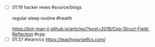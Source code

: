 
- [ ] 01:19 hacker news #source/blogs<br><br>regular sleep routine #health<br><br>https://bot-man-jl.github.io/articles/?post=2018/Cpp-Struct-Field-Reflection #cpp
- [ ] 01:37 #learn/cs https://teachyourselfcs.com/